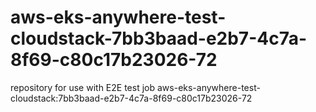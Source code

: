 # aws-eks-anywhere-test-cloudstack-7bb3baad-e2b7-4c7a-8f69-c80c17b23026-72
repository for use with E2E test job aws-eks-anywhere-test-cloudstack:7bb3baad-e2b7-4c7a-8f69-c80c17b23026-72
